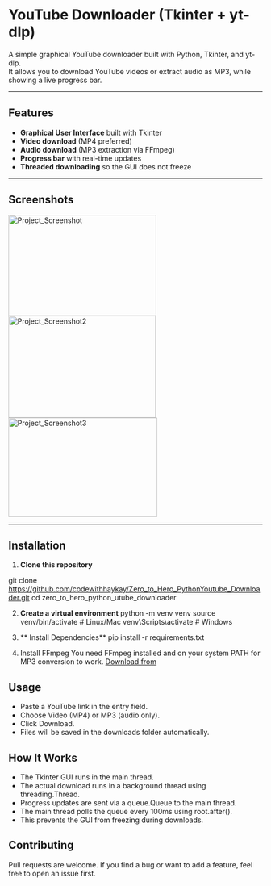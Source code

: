 # YouTube Downloader (Tkinter + yt-dlp)

A simple graphical YouTube downloader built with Python, Tkinter, and yt-dlp.  
It allows you to download YouTube videos or extract audio as MP3, while showing a live progress bar.

---

## Features

- **Graphical User Interface** built with Tkinter  
- **Video download** (MP4 preferred)  
- **Audio download** (MP3 extraction via FFmpeg)  
- **Progress bar** with real-time updates  
- **Threaded downloading** so the GUI does not freeze  

---

## Screenshots

<img width="293" height="200" alt="Project_Screenshot" src="https://github.com/user-attachments/assets/dac6dcc7-4956-4565-b380-9e03c16227d0" />
<img width="292" height="202" alt="Project_Screenshot2" src="https://github.com/user-attachments/assets/4907c702-7c17-4d08-8a06-52e1c928b76b" />

<img width="295" height="197" alt="Project_Screenshot3" src="https://github.com/user-attachments/assets/7c0c54e0-c05f-4229-ab8c-a3caee71bcfb" />

---

## Installation

1. **Clone this repository**


git clone https://github.com/codewithhaykay/Zero_to_Hero_PythonYoutube_Downloader.git
cd zero_to_hero_python_utube_downloader

2. **Create a virtual environment**
python -m venv venv
source venv/bin/activate   # Linux/Mac
venv\Scripts\activate      # Windows

3. ** Install Dependencies**
   pip install -r requirements.txt

4. Install FFmpeg
You need FFmpeg installed and on your system PATH for MP3 conversion to work.
[Download from](https://ffmpeg.org/download.html)

## Usage
* Paste a YouTube link in the entry field.
* Choose Video (MP4) or MP3 (audio only).
* Click Download.
* Files will be saved in the downloads folder automatically.

## How It Works
* The Tkinter GUI runs in the main thread.
* The actual download runs in a background thread using threading.Thread.
* Progress updates are sent via a queue.Queue to the main thread.
* The main thread polls the queue every 100ms using root.after().
* This prevents the GUI from freezing during downloads.

## Contributing
Pull requests are welcome. 
If you find a bug or want to add a feature, feel free to open an issue first.
